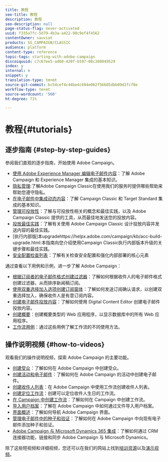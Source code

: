 ```yaml
---
title: 教程
seo-title: 教程
description: 教程
seo-description: null
page-status-flag: never-activated
uuid: f335a7fc-5d79-4b3a-a422-98c9ef4f4562
contentOwner: sauviat
products: SG_CAMPAIGN/CLASSIC
audience: platform
content-type: reference
topic-tags: starting-with-adobe-campaign
discoiquuid: c7c67ee5-ad60-420f-b597-08c388049529
index: y
internal: n
snippet: y
translation-type: tm+mt
source-git-commit: bc54cef4c44be4c694e062f56685dbb09d2fcf8e
workflow-type: tm+mt
source-wordcount: '560'
ht-degree: 71%

---
```



# 教程{#tutorials}

## 逐步指南 {#step-by-step-guides}

参阅我们直观的逐步指南，开始使用 Adobe Campaign。

* [使用 Adobe Experience Manager 编辑电子邮件内容](https://helpx.adobe.com/campaign/kb/acc-aem.html)：了解 Adobe Campaign 和 Experience Manager 集成的基本知识。
* [隐私管理](https://helpx.adobe.com/campaign/kb/acc-privacy.html):了解Adobe Campaign Classic在使用我们的服务时提供哪些帮助来帮助您遵守隐私。
* [在电子邮件中集成动态内容](https://docs.adobe.com/content/help/en/campaign-classic/using/integrating-with-adobe-experience-cloud/adobe-target/inserting-a-dynamic-image.html)：了解 Campaign Classic 和 Target Standard 集成的基本知识。
* [管理可投放性](../../delivery/using/deliverability-key-points.md)：了解与可投放性相关的概念和最佳实践，以及 Adobe Campaign Classic 提供的工具，从而最佳地发送您的投放内容。
* [投放最佳实践](../../delivery/using/delivery-best-practices.md)：了解有关使用 Adobe Campaign Classic 设计投放内容并发送内容的最佳实践。
* [执行内部版]本upgradehttps://helpx.adobe.com/campaign/kb/acc-build-upgrade.html:本指南向您介绍使用Campaign Classic执行内部版本升级的关键步骤和最佳实践。
* [安全配置检查列表](https://helpx.adobe.com/campaign/kb/acc-security.html)：了解有关检查安全配置和强化内部部署的核心元素

通过查看以下用例和示例，进一步了解 Adobe Campaign：

* [根据订阅者的电子邮件格式创建过滤器](../../platform/using/use-case.md#creating-a-filter-on-the-email-format-of-subscribers)：了解如何根据收件人的电子邮件格式创建过滤器，从而排序新闻稿订阅。
* [使用双重选择加入选项创建订阅窗体](../../web/using/use-cases--web-forms.md#create-a-subscription--form-with-double-opt-in)：了解如何发送订阅确认请求，以创建双重选择加入，确保收件人是有意订阅内容。
* [创建电子邮件投放内容](../../web/using/use-case--creating-an-email-delivery.md)：了解如何使用 Digital Content Editor 创建电子邮件投放内容。
* [创建概要](../../web/using/use-cases--creating-overviews.md)：创建概要类型的 Web 应用程序，以显示数据库中的所有 Web 应用程序。
* [工作流用例](../../workflow/using/about-workflow-use-cases.md)：通过这些用例了解工作流的不同使用方法。

## 操作说明视频 {#how-to-videos}

观看我们的操作说明视频，探索 Adobe Campaign 的主要功能。

* [创建受众](https://docs.adobe.com/content/help/en/campaign-learn/campaign-classic-tutorials/getting-started/creating-a-list-of-recipients.html)：了解如何在 Adobe Campaign 中创建受众。
* [创建活动和电子邮件](https://docs.adobe.com/content/help/en/campaign-learn/campaign-classic-tutorials/getting-started/creating-a-campaign-and-an-email.html)：了解如何在 Adobe Campaign 的活动中创建电子邮件。
* [创建收件人列表](https://docs.adobe.com/content/help/en/campaign-learn/campaign-classic-tutorials/getting-started/creating-a-list-of-recipients.html)：在 Adobe Campaign 中使用工作流创建收件人列表。
* [创建定位工作流](https://docs.adobe.com/content/help/en/campaign-learn/campaign-classic-tutorials/getting-started/creating-a-targeting-workflow.html)：创建可以定位收件人生日的工作流。
* [在 Campaign 中创建工作流](https://docs.adobe.com/content/help/en/campaign-learn/campaign-classic-tutorials/getting-started/creating-a-workflow.html)：了解如何在 Campaign 中创建工作流。
* [导入用户档案](https://docs.adobe.com/content/help/en/campaign-learn/campaign-classic-tutorials/getting-started/importing-profiles.html)：了解在 Adobe Campaign 中如何通过文件导入用户档案。
* [界面概述](https://docs.adobe.com/content/help/en/campaign-learn/campaign-classic-tutorials/getting-started/interface-overview.html)：了解如何导航 Adobe Campaign 界面。
* [管理电子邮件中的种子和验证](https://docs.adobe.com/content/help/en/campaign-learn/campaign-classic-tutorials/getting-started/managing-seed-and-proofs.html)：了解如何在 Adobe Campaign 中向现有电子邮件添加种子和验证。
* [Adobe Campaign 与 Microsoft Dynamics 365 集成](https://docs.adobe.com/content/help/en/campaign-learn/campaign-classic-tutorials/integrating/dynamics365-integration.html)：了解如何通过 CRM 连接器功能，链接和同步 Adobe Campaign 与 Microsoft Dynamics。

除了这些短视频和详细视频，您还可以在我们的网站上找到[培训资源](https://learning.adobe.com/catalog.html)以及[演示视频](https://www.adobe.com/training/video.html)。
